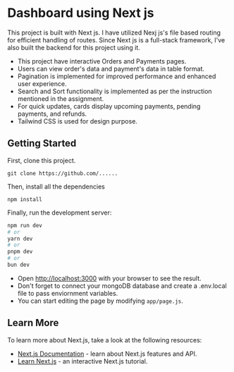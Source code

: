 # Dashboard using Next js

This project is built with Next js. I have utilized Nexj js's file based routing for efficient handling of routes. Since Next js is a full-stack framework, I've also built the backend for this project using it.
- This project have interactive Orders and Payments pages.
- Users can view order's data and payment's data in table format. 
- Pagination is implemented for improved performance and enhanced user experience.
- Search and Sort functionality is implemented as per the instruction mentioned in the assignment.
- For quick updates, cards display upcoming payments, pending payments, and refunds.
- Tailwind CSS is used for design purpose.


## Getting Started

First, clone this project.

```
git clone https://github.com/......
```

Then, install all the dependencies

```
npm install 
```

Finally, run the development server:

```bash
npm run dev
# or
yarn dev
# or
pnpm dev
# or
bun dev
```

- Open [http://localhost:3000](http://localhost:3000) with your browser to see the result.
- Don't forget to connect your mongoDB database and create a .env.local file to pass enviornment variables.
- You can start editing the page by modifying `app/page.js`.



## Learn More

To learn more about Next.js, take a look at the following resources:

- [Next.js Documentation](https://nextjs.org/docs) - learn about Next.js features and API.
- [Learn Next.js](https://nextjs.org/learn) - an interactive Next.js tutorial.




